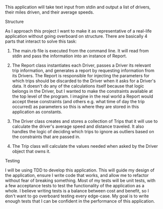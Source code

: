 This application will take text input from stdin and output a list of drivers, their miles driven, and their average speeds.

Structure

As I approach this project I want to make it as representative of a real-life application without going overboard on structure. There are basically 4 parts that interact to solve this task:

1. The main.rb file is executed from the command line.  It will read from stdin and pass the information into an instance of Report.

2. The Report class instantiates each Driver, passes a Driver its relevant trip information, and generates a report by requesting information from its Drivers.  The Report is responsible for injecting the parameters for which trips should be discarded to the Driver when it asks for a Driver's data.  It doesn't do any of the calculations itself because that logic belongs in the Driver, but I wanted to make the constraints available at the top level of the program.  I imagine in the real world a Report would accept these constraints (and others e.g. what time of day the trip occurred) as parameters so this is where they are stored in this application as constants.

3. The Driver class creates and stores a collection of Trips that it will use to calculate the driver's average speed and distance traveled.  It also handles the logic of deciding which trips to ignore as outliers based on the constraints that are passed in.

4. The Trip class will calculate the values needed when asked by the Driver object that owns it.

Testing

I will be using TDD to develop this application.  This will guide my design of the application, ensure I write code that works, and allow me to refactor without fear of breaking something.  Most of my tests will be unit tests, with a few acceptance tests to test the functionality of the application as a whole.  I believe writing tests is a balance between cost and benefit, so I don't want to go overboard testing every edge-case.  My goal is to write enough tests that I can be confident in the performance of this application.